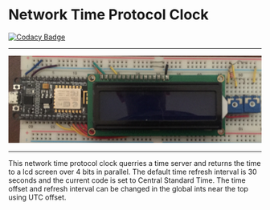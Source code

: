 # Network Time Protocol Clock

[![Codacy Badge](https://api.codacy.com/project/badge/Grade/73f8886f119a4410903a0240658d6c6b)](https://app.codacy.com/app/duncan.ian.t/NTP-Clock?utm_source=github.com&utm_medium=referral&utm_content=IanDuncanT/NTP-Clock&utm_campaign=Badge_Grade_Settings)
***
![NTP-Clock][Image]
***
This network time protocol clock querries a time server and returns the time to a lcd screen over 4 bits in parallel. The default time refresh interval is 30 seconds and the current code is set to Central Standard Time. The time offset and refresh interval can be changed in the global ints near the top using UTC offset.

[Image]: https://github.com/IanDuncanT/NTP-Clock/raw/master/documentation/NTP_Clock.JPG "Image of NTP Clock"
